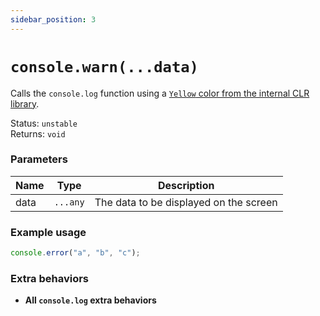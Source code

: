 ```yaml
---
sidebar_position: 3
---
```


# `console.warn(...data)`

Calls the `console.log` function using a [`Yellow` color from the internal CLR library](https://learn.microsoft.com/en-us/dotnet/api/system.consolecolor).

Status: `unstable` <br />
Returns: `void`

### Parameters

| Name | Type | Description |
| ---- | ---- | ----------- |
| data | `...any` | The data to be displayed on the screen |

### Example usage

```ts
console.error("a", "b", "c");
```

### Extra behaviors

- **All `console.log` extra behaviors**